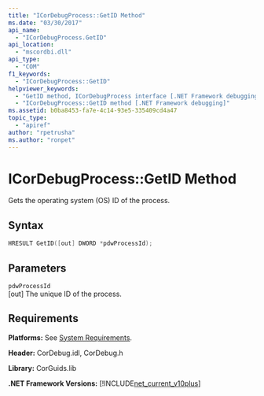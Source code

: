 ```yaml
---
title: "ICorDebugProcess::GetID Method"
ms.date: "03/30/2017"
api_name: 
  - "ICorDebugProcess.GetID"
api_location: 
  - "mscordbi.dll"
api_type: 
  - "COM"
f1_keywords: 
  - "ICorDebugProcess::GetID"
helpviewer_keywords: 
  - "GetID method, ICorDebugProcess interface [.NET Framework debugging]"
  - "ICorDebugProcess::GetID method [.NET Framework debugging]"
ms.assetid: b0ba8453-fa7e-4c14-93e5-335409cd4a47
topic_type: 
  - "apiref"
author: "rpetrusha"
ms.author: "ronpet"
---
```

# ICorDebugProcess::GetID Method
Gets the operating system (OS) ID of the process.  
  
## Syntax  
  
```cpp  
HRESULT GetID([out] DWORD *pdwProcessId);  
```  
  
## Parameters  
 `pdwProcessId`  
 [out] The unique ID of the process.  
  
## Requirements  
 **Platforms:** See [System Requirements](../../../../docs/framework/get-started/system-requirements.md).  
  
 **Header:** CorDebug.idl, CorDebug.h  
  
 **Library:** CorGuids.lib  
  
 **.NET Framework Versions:** [!INCLUDE[net_current_v10plus](../../../../includes/net-current-v10plus-md.md)]
